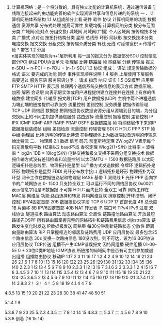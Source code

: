 1. 计算机网络：是一个将分散的，具有独立功能的计算机系统，通过通信设备与线路连接起来的由功能完善的软件实现资源共享和信息传递的的系统
 一 、计算机网络体系结构
1.1
  从组成部分上看 硬件 软件 协议
  计算机网络的功能
    数据通信 资源共享 分布式处理 提高可靠性 负载均衡
  计算机网络分类
    按分布范围分类
      广域网(点对点 分组交换) 城域网 局域网(广播) 个人区域网
    按传输技术分类
      广播式 点对点
    按拓扑结构分类
      星形 总线形 环形 网状形
    按交换技术分类
      电路交换
      报文交换
      分组交换
    按传输介质分类
      有线
      无线
    时延带宽积 = 传播时延 * 带宽
1.2 分层  
    n层实体实现的服务为n+1层所利用
    每一层的报文分为 数据部分SDU 控制信息部分PCI 组成 PDU协议单元
    物理层 比特  链路层 帧  网络层 分组  传输层 报文
    n-SDU + n-PCI = n-PDU = (n-1)-SDU
1.3 协议
     组成：
       语法  规定传输数据的格式
       语义  要完成的功能
       同步  事件实现顺序说明
  1.4 服务
    上层使用下层服务需要通过 服务原语
      服务原语分类：
        请求
        指示
        响应
        证实
  1.5 OSI模型
    应用层  FTP SMTP HTTP
    表示层  处理两个通信系统交换信息的表示方式 数据压缩，加密 解密
    会话层  向表示层实体或用户进程提供建立连接并在连接上有序的传输数据 建立同步
     传输层  报文段(TCP) 用户数据报(UDP)  主机中两个进程通信 为端到端的链接提供可靠服务
           流量控制 差错控制 服务质量 数据传输管理
           TCP UDP
    网络层  数据报 把网络层协议数据安源分组从源端到目的端，为分组交换网上的不同主机提供通信服务
              路由选择 流量控制 拥塞控制 差错控制
              IP IPX ICMP IGMP ARP RARP PRAP OSPF
    数据链路层 帧 将网络层传下来的IP数据报组装成帧 组帧 差错检测 流量控制 传输管理
                SDLC HDLC PPP STP 帧中继
    物理层  比特 透明的传输比特流 在物理媒体上为数据端设备透明的传输原始比特流
二、 物理层
 2.1 数据 信号 码元
     奈奎斯特定理 2Wlog2V V表示每个码元离散电平数 HZ乘以2 baud不成
     香农定理  Wlog2(1+S/N)
     比特率 = 波特率 * log2n
     1DB = 10log(S/N)
      电路交换和报文交换不采用分组交换技术
     数据报传输方式没有差错检查和流量控制
     以太网MTU = 1500
 数据链路层
   以太网 逻辑拓扑是总线型，物理拓扑是星型 以广播方式发送数据
   令牌环 逻辑拓扑是环形 物理拓扑是星型
   FDDI 光纤分布数字接口 逻辑拓扑是环形 物理拓扑为双环型
    网卡工作在数据链路层和物理层
   BASE 基带 T 双绞线 F 光纤
    PPP 面向字节的广域网协议 0- 1500 只支持全双工 可以运行不同的网络层协议  0x0021 表示信息字段是IP数据报 不可靠
   HDLC 面向比特 全双工 可靠
    网桥工作在MAC层
 网络层
 功能:路由选择和转发 异构网络互联 拥塞控制(开环控制，闭环控制)
 IPV4固定首部 20B
 数据报协议字段 TCP 6  UDP 17
 首部长度 4B 总长度 1B  片偏移 8B
 IPV6固定首部 40B
NAT 转发表 IP 端口号
 TPv4 IPv6 过度
        双栈协议 隧道技术
 路由算法
  动态路由算法
      全局性 链路撞他路由算法 开放最短路径先OSPF 所有路由器掌握完整的网络拓扑和链路费用信息
            dijkstra算法 链路发生变化时发送 IP数据报发送 网络层 每30分钟刷新链路状态
       分散性 距离向量路由算法 RIP 只掌握相连的邻居及链路费用 UDP 应用层协议 最多包含25个路由信息
               30s 交换一次路由信息 180没收到，则不可达，设为16
  BGP协议 应用层协议 TCP传送
   组播不产生ICMP错误报文
    因特网组播
    硬件组播 01-00-5E 0 + 23位D类IP地址
    IGMP协议 所链接的局域网中是否有可主机参加或退出组播
    组播路由协议
  移动IP
 1.17
 2 3 11 16 17
  1.2.4
 2 4 9 10 12 14 19 21 24 26
  2.1.6
 1 7 8 10 !13 15 16 !20 !22 23 25 26 !29 !30 31 !32 33 !34 35 !36 !40
  2.2.3
 1 !2 !3 4 5 6 7 8 9 10
  2.3.3
 1 !2 !3 !6 7
  3.1.6
 2 3
  3.3.3
 1 2 4 !5 !6 7 8
  3.4.5
 3 7 10 11 13 !14 !15
 3.5.4
  !2 !3 4 6 7 8 9 10 !11 !15 18 19 20 21 22 !24 !25
 3.6.5
  2 !3 4 5 6 7 9 10 !11 12 !14 !15 !16 !17 18 !19 !20 !21
 3.7.4
  !1 2 !4
 3.8.3
  2！ 3！ 4！ 5 8 18 19
 4.1.4
  4 7 9

4.3.5
 13 15 19 20 21 22 23 28 30 38 41 47 48 50 51

 5.1.4
  1 9

5.3.8
 7 9 23 25
5.2.3
 4.3.5 二
 7 8 10 14 15
 4.8.3 二
 5.3.7 二
  4 5 6 7 8 9 10
5.3.8 倒着
(16 15 14)
